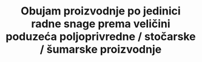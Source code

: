 ---
title: 'Obujam proizvodnje po jedinici radne snage prema veličini poduzeća poljoprivredne / stočarske / šumarske proizvodnje'
permalink: /2-3-1/
sdg_goal: 2
layout: indicator
indicator: 2.3.1
indicator_variable: null
graph: null
graph_title: null
graph_type_description: null
graph_status_notes: unk
variable_description: null
variable_notes: null
un_designated_tier: '3'
un_custodial_agency: FAO
target_id: '2.3'
has_metadata: true
rationale_interpretation: 
goal_meta_link: 'http://unstats.un.org/sdgs/files/metadata-compilation/Metadata-Goal-2.pdf'
goal_meta_link_page: 8
indicator_name: 'Obujam proizvodnje po jedinici radne snage prema veličini poduzeća poljoprivredne / stočarske / šumarske proizvodnje'
target: 'Do 2030. udvostručiti  poljoprivrednu proizvodnost i dohodak malih proizvođača hrane, posebice žena, autohtonih naroda, obiteljskih poljoprivrednika, stočara i ribara, uključujući osiguranje i jednak pristup zemljištu, ostalim proizvodnim resursima i inputima, znanju, financijskim uslugama, tržištima i mogućnosti za dodanu vrijednost i zapošljavanje u nepoljoprivrednim djelatnostima'
indicator_definition: '
Pokazatelj se odnosi na vrijednost proizvodnje po radnoj jedinici kojom upravljaju mali proizvođači poljoprivrednog, stočarskog i šumarskog sektora. Podaci će biti proizvedeni po razredima veličine poduzeća.'
actual_indicator_available: null
actual_indicator_available_description: null
method_of_computation: ''
comments_and_limitations: null
periodicity: null
time_period: null
unit_of_measure: null
disaggregation_categories: null
disaggregation_geography: null
date_of_national_source_publication: null
date_metadata_updated: null
scheduled_update_by_national_source: null
scheduled_update_by_SDG_team: null
source_agency_staff_name: null
source_agency_staff_email: null
source_agency_survey_dataset: null
source_title: null
source_url: null
source_notes: null
international_and_national_references: null  

---